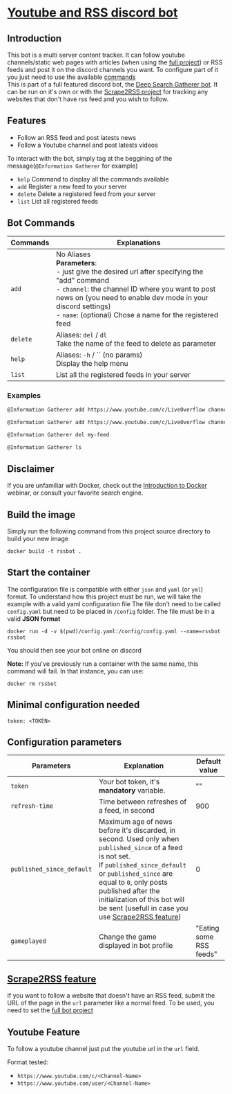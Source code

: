 # [Youtube and RSS discord bot](https://github.com/ScriptSathi/discord_rss)

## <a name="introduction">Introduction</a>

This bot is a multi server content tracker. It can follow youtube channels/static web pages with articles (when using the [full project](https://github.com/ScriptSathi/Deep_Search_Gatherer)) or RSS feeds and post it on the discord channels you want. To configure part of it you just need to use the available [commands](#bot-cmds)
<br/>
This is part of a full featured discord bot, the [Deep Search Gatherer bot](https://github.com/ScriptSathi/Deep_Search_Gatherer). It can be run on it's own or with the [Scrape2RSS project](https://github.com/ScriptSathi/scrape2RSS) for tracking any websites that don't have rss feed and you wish to follow.

## <a name="features">Features</a>

- Follow an RSS feed and post latests news
- Follow a Youtube channel and post latests videos

To interact with the bot, simply tag at the beggining of the message(`@Information Gatherer` for example)
- `help` Command to display all the commands available
- `add` Register a new feed to your server
- `delete` Delete a registered feed from your server
- `list` List all registered feeds

## <a name="bot-cmds">Bot Commands</a>

| Commands | Explanations 
|----|----|
| `add` | No Aliases <br/> __Parameters__: <br/>- just give the desired url after specifying the "add" command <br/> - `channel`: the channel ID where you want to post news on (you need to enable dev mode in your discord settings) <br/> - `name`: (optional) Chose a name for the registered feed|
| `delete` |  Aliases: `del` / `dl` <br/> Take the name of the feed to delete as parameter|
| `help` | Aliases: `-h` / `` (no params) <br/> Display the help menu |
| `list` | List all the registered feeds in your server |

### Examples

```bash
@Information Gatherer add https://www.youtube.com/c/LiveOverflow channel 1009496824605843607
```
```bash
@Information Gatherer add https://www.youtube.com/c/LiveOverflow channel 1009496824605843607 name my-feed
```
```bash
@Information Gatherer del my-feed
```
```bash
@Information Gatherer ls
```

## <a name="disclaimer">Disclaimer</a>

If you are unfamiliar with Docker, check out the [Introduction to Docker](https://training.docker.com/introduction-to-docker) webinar, or consult your favorite search engine.

## <a name="build">Build the image</a> 

Simply run the following command from this project source directory to build your new image
```
docker build -t rssbot .
```
## <a name="start">Start the container</a> 

The configuration file is compatible with either `json` and `yaml` (or `yml`) format.
To understand how this project must be run, we will take the example with a valid yaml configuration file
The file don't need to be called `config.yaml` but need to be placed in `/config` folder. The file must be in a valid **JSON format**
```
docker run -d -v $(pwd)/config.yaml:/config/config.yaml --name=rssbot rssbot
```
You should then see your bot online on discord 

**Note:** If you've previously run a container with the same name, this command will fail. In that instance, you can use:
```
docker rm rssbot
```

## <a name="min-config">Minimal configuration needed</a> 

```
token: <TOKEN>
```

## <a name="allow-parameters">Configuration parameters</a> 

| Parameters | Explanation | Default value |
|----|----| ----|
| `token` | Your bot token, it's **mandatory** variable. | "" |
| `refresh-time` | Time between refreshes of a feed, in second | 900 |
| `published_since_default` | Maximum age of news before it's discarded, in second. Used only when `published_since` of a feed is not set. <br/>If `published_since_default` or `published_since` are equal to `0`, only posts published after the initialization of this bot will be sent (usefull in case you use [Scrape2RSS feature](https://github.com/ScriptSathi/scrape2RSS)) | 0 |
| `gameplayed` | Change the game displayed in bot profile | "Eating some RSS feeds" |

## [Scrape2RSS feature](https://github.com/ScriptSathi/scrape2RSS)

If you want to follow a website that doesn't have an RSS feed, submit the URL of the page in the `url` parameter like a normal feed.
To be used, you need to set the [full bot project](https://github.com/ScriptSathi/Deep_Search_Gatherer)

## <a name="youtube-feature">Youtube Feature</a> 

To follow a youtube channel just put the youtube url in the `url` field.

Format tested: 
- `https://www.youtube.com/c/<Channel-Name>`
- `https://www.youtube.com/user/<Channel-Name>`